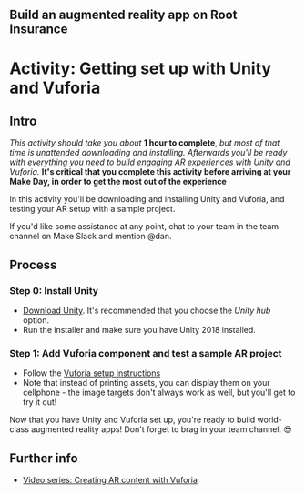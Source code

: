 ## Build an augmented reality app on Root Insurance

# Activity: Getting set up with Unity and Vuforia

## Intro

*This activity should take you about* **1 hour to complete**, *but most of that time is unattended downloading and installing. Afterwards you'll be ready with everything you need to build engaging AR experiences with Unity and Vuforia.* **It's critical that you complete this activity before arriving at your Make Day, in order to get the most out of the experience**

In this activity you'll be downloading and installing Unity and Vuforia, and testing your AR setup with a sample project.

If you'd like some assistance at any point, chat to your team in the team channel on Make Slack and mention @dan.

## Process

### Step 0: Install Unity
- [Download Unity](https://store.unity.com/download?ref=personal). It's recommended that you choose the *Unity hub* option.
- Run the installer and make sure you have Unity 2018 installed.

### Step 1: Add Vuforia component and test a sample AR project
- Follow the [Vuforia setup instructions](https://library.vuforia.com/articles/Training/getting-started-with-vuforia-in-unity.html)
- Note that instead of printing assets, you can display them on your cellphone - the image targets don't always work as well, but you'll get to try it out!

Now that you have Unity and Vuforia set up, you're ready to build world-class augmented reality apps! Don't forget to brag in your team channel. 😎

## Further info
- [Video series: Creating AR content with Vuforia](https://www.youtube.com/playlist?list=PLX2vGYjWbI0Thl0pOCbKWrbbiw7RWiRG7)
